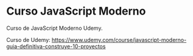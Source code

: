 # Curso JavaScript Moderno
Curso de JavaScript Moderno Udemy.

Curso de Udemy: https://www.udemy.com/course/javascript-moderno-guia-definitiva-construye-10-proyectos